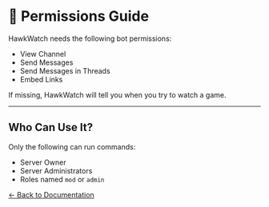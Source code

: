 # 🔐 Permissions Guide

HawkWatch needs the following bot permissions:

- View Channel
- Send Messages
- Send Messages in Threads
- Embed Links

If missing, HawkWatch will tell you when you try to watch a game.

---

## Who Can Use It?

Only the following can run commands:

- Server Owner
- Server Administrators
- Roles named `mod` or `admin`

[← Back to Documentation](index.md)

